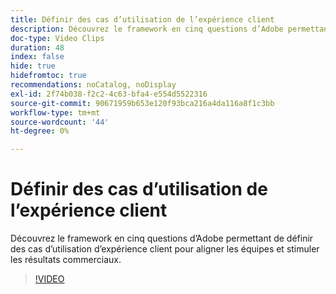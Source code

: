 ```yaml
---
title: Définir des cas d’utilisation de l’expérience client
description: Découvrez le framework en cinq questions d’Adobe permettant de définir des cas d’utilisation d’expérience client pour aligner les équipes et stimuler les résultats commerciaux.
doc-type: Video Clips
duration: 48
index: false
hide: true
hidefromtoc: true
recommendations: noCatalog, noDisplay
exl-id: 2f74b038-f2c2-4c63-bfa4-e554d5522316
source-git-commit: 90671959b653e120f93bca216a4da116a8f1c3bb
workflow-type: tm+mt
source-wordcount: '44'
ht-degree: 0%

---
```


# Définir des cas d’utilisation de l’expérience client

Découvrez le framework en cinq questions d’Adobe permettant de définir des cas d’utilisation d’expérience client pour aligner les équipes et stimuler les résultats commerciaux.

<!-- 85_S651_3442537_47_defining-customer-experience-use-cases -->
>[!VIDEO](https://video.tv.adobe.com/v/3458292/?learn=on&enablevpops=true)
